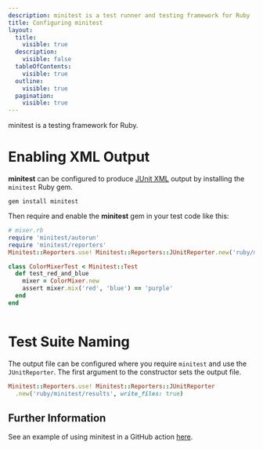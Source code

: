 ```yaml
---
description: minitest is a test runner and testing framework for Ruby
title: Configuring minitest
layout:
  title:
    visible: true
  description:
    visible: false
  tableOfContents:
    visible: true
  outline:
    visible: true
  pagination:
    visible: true
---
```


minitest is a testing framework for Ruby.

# Enabling XML Output
**minitest** can be configured to produce [JUnit XML](https://github.com/testmoapp/junitxml) output by installing the `minitest` Ruby gem. 

```shell
gem install minitest
```
Then require and enable the **minitest** gem in your test code like this:

```ruby
# mixer.rb
require 'minitest/autorun'
require 'minitest/reporters'
Minitest::Reporters.use! Minitest::Reporters::JUnitReporter.new('ruby/minitest/results', write_files: true)

class ColorMixerTest < Minitest::Test
  def test_red_and_blue
    mixer = ColorMixer.new
    assert mixer.mix('red', 'blue') == 'purple'
  end
end
  
```


# Test Suite Naming

The output file can be configured where you require `minitest` and use the `JUnitReporter`. The first argument to the constructor sets the output file.

```ruby
Minitest::Reporters.use! Minitest::Reporters::JUnitReporter
  .new('ruby/minitest/results', write_files: true)

```


## Further Information
See an example of using minitest in a GitHub action [here](https://github.com/trunk-io/flake-factory/blob/main/.github/workflows/ruby-tests.yaml#L35).


